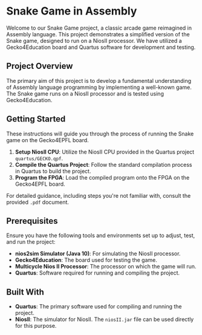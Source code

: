 # Snake Game in Assembly

Welcome to our Snake Game project, a classic arcade game reimagined in Assembly language. This project demonstrates a simplified version of the Snake game, designed to run on a NiosII processor. We have utilized a Gecko4Education board and Quartus software for development and testing.

## Project Overview

The primary aim of this project is to develop a fundamental understanding of Assembly language programming by implementing a well-known game. The Snake game runs on a NiosII processor and is tested using Gecko4Education. 

## Getting Started

These instructions will guide you through the process of running the Snake game on the Gecko4EPFL board.

1. **Setup NiosII CPU**: Utilize the NiosII CPU provided in the Quartus project `quartus/GECKO.qpf`.
2. **Compile the Quartus Project**: Follow the standard compilation process in Quartus to build the project.
3. **Program the FPGA**: Load the compiled program onto the FPGA on the Gecko4EPFL board.

For detailed guidance, including steps you're not familiar with, consult the provided `.pdf` document.

## Prerequisites

Ensure you have the following tools and environments set up to adjust, test, and run the project:

- **nios2sim Simulator (Java 10)**: For simulating the NiosII processor.
- **Gecko4Education**: The board used for testing the game.
- **Multicycle Nios II Processor**: The processor on which the game will run.
- **Quartus**: Software required for running and compiling the project.

## Built With

- **Quartus**: The primary software used for compiling and running the project.
- **NiosII**: The simulator for NiosII. The `niosII.jar` file can be used directly for this purpose.
